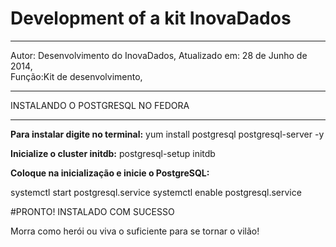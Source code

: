 Development of a kit InovaDados
===========
------------------------------------------
Autor: Desenvolvimento do InovaDados,
Atualizado em: 28 de Junho de 2014,	 
Função:Kit de desenvolvimento,

____________________________________________
					  					  
   INSTALANDO O POSTGRESQL NO FEDORA    
____________________________________________								          

<strong>Para instalar digite no terminal:</strong>
yum install postgresql postgresql-server -y

<strong>Inicialize o cluster initdb:</strong>
postgresql-setup initdb

<strong>Coloque na inicialização e inicie o PostgreSQL:</strong>

systemctl start postgresql.service 
systemctl enable postgresql.service

#PRONTO! INSTALADO COM SUCESSO

Morra como herói ou viva o suficiente para se tornar o vilão!
